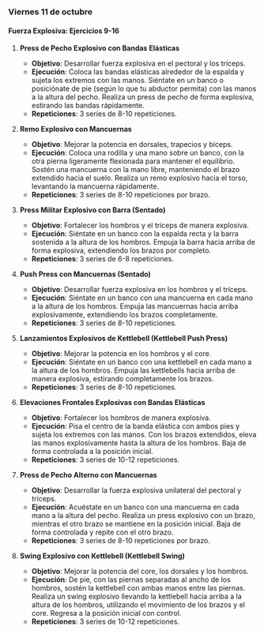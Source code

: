 ### Viernes 11 de octubre
#### Fuerza Explosiva: Ejercicios 9-16

1. **Press de Pecho Explosivo con Bandas Elásticas**
   - **Objetivo**: Desarrollar fuerza explosiva en el pectoral y los tríceps.
   - **Ejecución**: Coloca las bandas elásticas alrededor de la espalda y sujeta los extremos con las manos. Siéntate en un banco o posiciónate de pie (según lo que tu abductor permita) con las manos a la altura del pecho. Realiza un press de pecho de forma explosiva, estirando las bandas rápidamente.
   - **Repeticiones**: 3 series de 8-10 repeticiones.

2. **Remo Explosivo con Mancuernas**
   - **Objetivo**: Mejorar la potencia en dorsales, trapecios y bíceps.
   - **Ejecución**: Coloca una rodilla y una mano sobre un banco, con la otra pierna ligeramente flexionada para mantener el equilibrio. Sostén una mancuerna con la mano libre, manteniendo el brazo extendido hacia el suelo. Realiza un remo explosivo hacia el torso, levantando la mancuerna rápidamente.
   - **Repeticiones**: 3 series de 8-10 repeticiones por brazo.

3. **Press Militar Explosivo con Barra (Sentado)**
   - **Objetivo**: Fortalecer los hombros y el tríceps de manera explosiva.
   - **Ejecución**: Siéntate en un banco con la espalda recta y la barra sostenida a la altura de los hombros. Empuja la barra hacia arriba de forma explosiva, extendiendo los brazos por completo.
   - **Repeticiones**: 3 series de 6-8 repeticiones.

4. **Push Press con Mancuernas (Sentado)**
   - **Objetivo**: Desarrollar fuerza explosiva en los hombros y el tríceps.
   - **Ejecución**: Siéntate en un banco con una mancuerna en cada mano a la altura de los hombros. Empuja las mancuernas hacia arriba explosivamente, extendiendo los brazos completamente.
   - **Repeticiones**: 3 series de 8-10 repeticiones.

5. **Lanzamientos Explosivos de Kettlebell (Kettlebell Push Press)**
   - **Objetivo**: Mejorar la potencia en los hombros y el core.
   - **Ejecución**: Siéntate en un banco con una kettlebell en cada mano a la altura de los hombros. Empuja las kettlebells hacia arriba de manera explosiva, estirando completamente los brazos.
   - **Repeticiones**: 3 series de 8-10 repeticiones.

6. **Elevaciones Frontales Explosivas con Bandas Elásticas**
   - **Objetivo**: Fortalecer los hombros de manera explosiva.
   - **Ejecución**: Pisa el centro de la banda elástica con ambos pies y sujeta los extremos con las manos. Con los brazos extendidos, eleva las manos explosivamente hasta la altura de los hombros. Baja de forma controlada a la posición inicial.
   - **Repeticiones**: 3 series de 10-12 repeticiones.

7. **Press de Pecho Alterno con Mancuernas**
   - **Objetivo**: Desarrollar la fuerza explosiva unilateral del pectoral y tríceps.
   - **Ejecución**: Acuéstate en un banco con una mancuerna en cada mano a la altura del pecho. Realiza un press explosivo con un brazo, mientras el otro brazo se mantiene en la posición inicial. Baja de forma controlada y repite con el otro brazo.
   - **Repeticiones**: 3 series de 8-10 repeticiones por brazo.

8. **Swing Explosivo con Kettlebell (Kettlebell Swing)**
   - **Objetivo**: Mejorar la potencia del core, los dorsales y los hombros.
   - **Ejecución**: De pie, con las piernas separadas al ancho de los hombros, sostén la kettlebell con ambas manos entre las piernas. Realiza un swing explosivo llevando la kettlebell hacia arriba a la altura de los hombros, utilizando el movimiento de los brazos y el core. Regresa a la posición inicial con control.
   - **Repeticiones**: 3 series de 10-12 repeticiones.